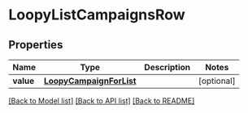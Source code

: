 # LoopyListCampaignsRow

## Properties
Name | Type | Description | Notes
------------ | ------------- | ------------- | -------------
**value** | [**LoopyCampaignForList**](LoopyCampaignForList.md) |  | [optional] 

[[Back to Model list]](../README.md#documentation-for-models) [[Back to API list]](../README.md#documentation-for-api-endpoints) [[Back to README]](../README.md)


